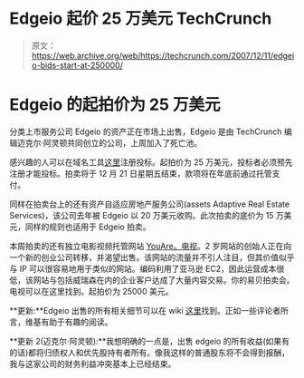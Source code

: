 # Edgeio 起价 25 万美元 TechCrunch

> 原文：<https://web.archive.org/web/https://techcrunch.com/2007/12/11/edgeio-bids-start-at-250000/>

# Edgeio 的起拍价为 25 万美元

分类上市服务公司 Edgeio 的资产正在市场上出售，Edgeio 是由 TechCrunch 编辑迈克尔·阿灵顿共同创立的公司，上周加入了死亡池。

感兴趣的人可以在域名工具[这里](https://web.archive.org/web/20230218162012/http://www.domaintools.com/edgeio-auction/)注册投标。起拍价为 25 万美元，投标者必须预先注册才能投标。拍卖将于 12 月 21 日星期五结束，款项将在年底前通过托管支付。

同样在拍卖台上的还有资产自适应房地产服务公司(assets Adaptive Real Estate Services)，该公司去年被 Edgeio 以 20 万美元收购。此次拍卖的底价为 15 万美元，同样的规则也适用于 Edgeio 拍卖。

本周拍卖的还有独立电影视频托管网站 [YouAre。电视](https://web.archive.org/web/20230218162012/http://www.youare.tv/)。2 岁网站的创始人正在向一个新的创业公司转移，并渴望出售。该网站的流量并不引人注目，但其价值似乎与 IP 可以很容易地用于类似的网站。编码利用了亚马逊 EC2，因此运营成本很低，该网站与包括威瑞森在内的企业客户达成了大量内容交易。你的易贝拍卖会。电视可以在这里找到。起拍价为 25000 美元。

**更新:**Edgeio 出售的所有相关细节可以在 wiki [这里](https://web.archive.org/web/20230218162012/http://wiki.edgeio.com/)找到。正如一些评论者所言，维基有助于有趣的阅读。

**更新 2(迈克尔·阿灵顿):**我想明确的一点是，出售 edgeio 的所有收益(如果有的话)都将归债权人和优先股持有者所有。像我这样的普通股东将不会得到报酬，我与这家公司的财务利益冲突基本上已经结束。